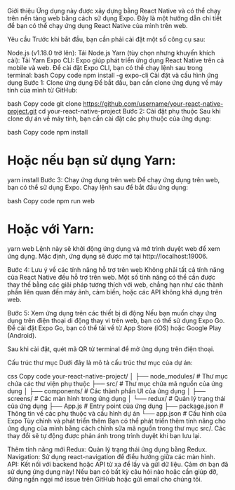 Giới thiệu
Ứng dụng này được xây dựng bằng React Native và có thể chạy trên nền tảng web bằng cách sử dụng Expo. Đây là một hướng dẫn chi tiết để bạn có thể chạy ứng dụng React Native của mình trên web.

Yêu cầu
Trước khi bắt đầu, bạn cần phải cài đặt một số công cụ sau:

Node.js (v1.18.0 trở lên): Tải Node.js
Yarn (tùy chọn nhưng khuyến khích cài): Tải Yarn
Expo CLI: Expo giúp phát triển ứng dụng React Native trên cả mobile và web. Để cài đặt Expo CLI, bạn có thể chạy lệnh sau trong terminal:
bash
Copy code
npm install -g expo-cli
Cài đặt và cấu hình ứng dụng
Bước 1: Clone ứng dụng
Để bắt đầu, bạn cần clone ứng dụng về máy tính của mình từ GitHub:

bash
Copy code
git clone https://github.com/username/your-react-native-project.git
cd your-react-native-project
Bước 2: Cài đặt phụ thuộc
Sau khi clone dự án về máy tính, bạn cần cài đặt các phụ thuộc của ứng dụng:

bash
Copy code
npm install
# Hoặc nếu bạn sử dụng Yarn:
yarn install
Bước 3: Chạy ứng dụng trên web
Để chạy ứng dụng trên web, bạn có thể sử dụng Expo. Chạy lệnh sau để bắt đầu ứng dụng:

bash
Copy code
npm run web
# Hoặc với Yarn:
yarn web
Lệnh này sẽ khởi động ứng dụng và mở trình duyệt web để xem ứng dụng. Mặc định, ứng dụng sẽ được mở tại http://localhost:19006.

Bước 4: Lưu ý về các tính năng hỗ trợ trên web
Không phải tất cả tính năng của React Native đều hỗ trợ trên web. Một số tính năng có thể cần được thay thế bằng các giải pháp tương thích với web, chẳng hạn như các thành phần liên quan đến máy ảnh, cảm biến, hoặc các API không khả dụng trên web.

Bước 5: Xem ứng dụng trên các thiết bị di động
Nếu bạn muốn chạy ứng dụng trên điện thoại di động thay vì trên web, bạn có thể sử dụng Expo Go. Để cài đặt Expo Go, bạn có thể tải về từ App Store (iOS) hoặc Google Play (Android).

Sau khi cài đặt, quét mã QR từ terminal để mở ứng dụng trên điện thoại.

Cấu trúc thư mục
Dưới đây là mô tả cấu trúc thư mục của dự án:

css
Copy code
your-react-native-project/
│
├── node_modules/         # Thư mục chứa các thư viện phụ thuộc
├── src/                  # Thư mục chứa mã nguồn của ứng dụng
│   ├── components/       # Các thành phần UI của ứng dụng
│   ├── screens/          # Các màn hình trong ứng dụng
│   └── redux/            # Quản lý trạng thái của ứng dụng
├── App.js                # Entry point của ứng dụng
├── package.json          # Thông tin về các phụ thuộc và cấu hình dự án
└── app.json              # Cấu hình của Expo
Tùy chỉnh và phát triển thêm
Bạn có thể phát triển thêm tính năng cho ứng dụng của mình bằng cách chỉnh sửa mã nguồn trong thư mục src/. Các thay đổi sẽ tự động được phản ánh trong trình duyệt khi bạn lưu lại.

Thêm tính năng mới
Redux: Quản lý trạng thái ứng dụng bằng Redux.
Navigation: Sử dụng react-navigation để điều hướng giữa các màn hình.
API: Kết nối với backend hoặc API từ xa để lấy và gửi dữ liệu.
Cảm ơn bạn đã sử dụng ứng dụng này!
Nếu bạn có bất kỳ câu hỏi nào hoặc cần giúp đỡ, đừng ngần ngại mở issue trên GitHub hoặc gửi email cho chúng tôi.

